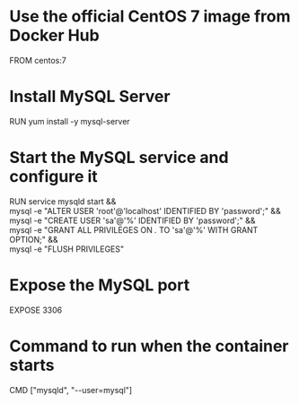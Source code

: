 # Use the official CentOS 7 image from Docker Hub
FROM centos:7

# Install MySQL Server
RUN yum install -y mysql-server

# Start the MySQL service and configure it
RUN service mysqld start && \
    mysql -e "ALTER USER 'root'@'localhost' IDENTIFIED BY 'password';" && \
    mysql -e "CREATE USER 'sa'@'%' IDENTIFIED BY 'password';" && \
    mysql -e "GRANT ALL PRIVILEGES ON *.* TO 'sa'@'%' WITH GRANT OPTION;" && \
    mysql -e "FLUSH PRIVILEGES"

# Expose the MySQL port
EXPOSE 3306

# Command to run when the container starts
CMD ["mysqld", "--user=mysql"]
